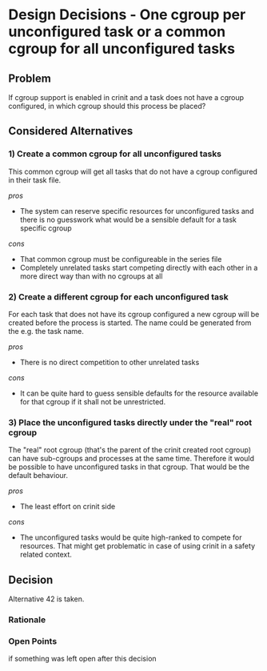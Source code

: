 # Design Decisions - One cgroup per unconfigured task or a common cgroup for all unconfigured tasks

## Problem

If cgroup support is enabled in crinit and a task does not have a cgroup configured, in which cgroup should this process be placed?

## Considered Alternatives

### 1) Create a common cgroup for all unconfigured tasks

This common cgroup will get all tasks that do not have a cgroup configured in their task file.

*pros*
* The system can reserve specific resources for unconfigured tasks and there is no guesswork what would be a sensible default for a task specific cgroup

*cons*
* That common cgroup must be configureable in the series file
* Completely unrelated tasks start competing directly with each other in a more direct way than with no cgroups at all

### 2) Create a different cgroup for each unconfigured task

For each task that does not have its cgroup configured a new cgroup will be created before the process is started. The name could be generated from the e.g. the task name.

*pros*
* There is no direct competition to other unrelated tasks

*cons*
* It can be quite hard to guess sensible defaults for the resource available for that cgroup if it shall not be unrestricted.

### 3) Place the unconfigured tasks directly under the "real" root cgroup

The "real" root cgroup (that's the parent of the crinit created root cgroup) can have sub-cgroups and processes at the same time. Therefore it would be possible to have unconfigured tasks in that cgroup. That would be the default behaviour.

*pros*
* The least effort on crinit side

*cons*
* The unconfigured tasks would be quite high-ranked to compete for resources. That might get problematic in case of using crinit in a safety related context.

## Decision

Alternative 42 is taken.

### Rationale

### Open Points

if something was left open after this decision
